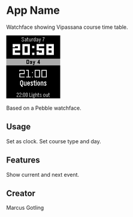 # App Name

Watchface showing Vipassana course time table.

![](screenshot.png)

Based on a Pebble watchface.

## Usage

Set as clock. Set course type and day.

## Features

Show current and next event.

## Creator

Marcus Gotling
